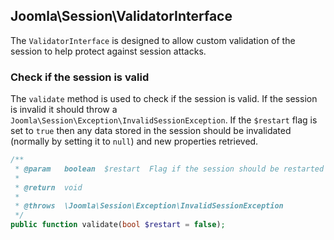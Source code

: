 ## Joomla\Session\ValidatorInterface

The `ValidatorInterface` is designed to allow custom validation of the session to help protect against session attacks.

### Check if the session is valid

The `validate` method is used to check if the session is valid. If the session is invalid it should throw a `Joomla\Session\Exception\InvalidSessionException`. If the `$restart` flag is set to `true` then any data stored in the session should be invalidated (normally by setting it to `null`) and new properties retrieved.

```php
/**
 * @param   boolean  $restart  Flag if the session should be restarted
 *
 * @return  void
 *
 * @throws  \Joomla\Session\Exception\InvalidSessionException
 */
public function validate(bool $restart = false);
```

